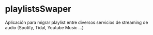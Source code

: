 # playlistsSwaper
Aplicación para migrar playlist entre diversos servicios de streaming de audio (Spotify, Tidal, Youtube Music ...)
